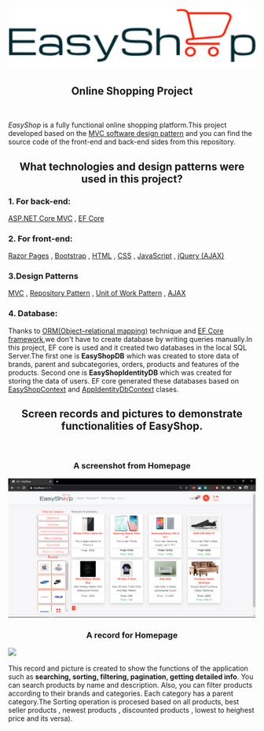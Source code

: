 ﻿<p align="center">
  <img src="forReadME/logo.png">
</p>

<h2 align="center">Online Shopping Project</h2>
<br/>

*EasyShop* is a fully functional online shopping platform.This project developed based on the [MVC software design pattern](https://en.wikipedia.org/wiki/Model%E2%80%93view%E2%80%93controller) and you can find the source code of the front-end and back-end sides from this repository.

<h2 align="center">What technologies and design patterns were used in this project?</h2>

### 1. For back-end:
[ASP.NET Core MVC](https://docs.microsoft.com/en-us/aspnet/core/tutorials/first-mvc-app/start-mvc?view=aspnetcore-5.0&tabs=visual-studio)
, [EF Core](https://docs.microsoft.com/en-us/ef/core/)

### 2. For front-end:
[Razor Pages](https://docs.microsoft.com/en-us/aspnet/core/razor-pages/?view=aspnetcore-5.0&tabs=visual-studio)
, [Bootstrap](https://getbootstrap.com/docs/4.5/getting-started/introduction/)
, [HTML](https://en.wikipedia.org/wiki/Model%E2%80%93view%E2%80%93controller)
, [CSS](https://www.w3schools.com/css/)
, [JavaScript](https://www.w3schools.com/js/DEFAULT.asp)
, [jQuery (AJAX)](https://www.w3schools.com/jquery/jquery_ajax_intro.asp)

### 3.Design Patterns
[MVC](https://en.wikipedia.org/wiki/Model%E2%80%93view%E2%80%93controller)
, [Repository Pattern](https://medium.com/net-core/repository-pattern-implementation-in-asp-net-core-21e01c6664d7)
, [Unit of Work Pattern](https://docs.microsoft.com/en-us/aspnet/mvc/overview/older-versions/getting-started-with-ef-5-using-mvc-4/implementing-the-repository-and-unit-of-work-patterns-in-an-asp-net-mvc-application)
, [AJAX](https://en.wikipedia.org/wiki/Ajax_(programming))

### 4. Database:
Thanks to [ORM(Object–relational mapping)](https://en.wikipedia.org/wiki/Object%E2%80%93relational_mapping) technique and [EF Core framework](https://docs.microsoft.com/en-us/ef/core/),we don't have to create database by writing queries manually.In this project, EF core is used and it created two databases in the local SQL Server.The first one is **EasyShopDB** which was created to store data of brands, parent and subcategories, orders, products and features of the products. Second one is **EasyShopIdentityDB** which was created for storing the data of users. EF core generated these databases based on  [EasyShopContext](https://github.com/raufhacizade/easyshop/blob/master/EasyShop/Repository/Concrete/EntityFramework/EasyShopContext.cs) and [AppIdentityDbContext](https://github.com/raufhacizade/easyshop/blob/master/EasyShop/IdentityEntity/AppIdentityDbContext.cs) clases.

<h2 align="center">Screen records and pictures to demonstrate functionalities of EasyShop.</h2>

﻿<p align="center">
  <h3 align="center">A screenshot from Homepage</h3>
  <img src="forReadME/homeScreen.png">
  <br>
  <h3 align="center">A record for Homepage</h3>
  <img src="forReadME/home-page.gif">
</p>

This record and picture is created to show the functions of the application such as **searching, sorting, filtering, pagination, getting detailed info**. You can search products by name and description. Also, you can filter products according to their brands and categories. Each category has a parent category.The Sorting operation is procesed based on all products, best seller products , newest products , discounted products , lowest to heighest price and its versa).

